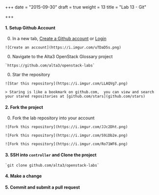 +++
date = "2015-09-30"
draft = true
weight = 13 
title = "Lab 13 - Git"

+++


#### 1. Setup Github Account

  0. In a new tab, [Create a Github account](https://github.com/join) or [Login](https://github.com/login)

    ![Create an account](https://i.imgur.com/uTDaD5s.png)

  0. Navigate to the Alta3 OpenStack Glossary project

    `https://github.com/alta3/openstack-labs`      

  0. Star the repository

    ![Star this repository](https://i.imgur.com/LLAQVg7.png)

    > Staring is like a bookmark on github.com,  you can view and search your stared repositories at [github.com/stars](github.com/stars)

#### 2. Fork the project

  0. Fork the lab repository into your account

    ![Fork this repository](https://i.imgur.com/JJc2Dht.png)

    ![Fork this repository](https://i.imgur.com/S9iDb2e.png)

    ![Fork this repository](https://i.imgur.com/Ro71WF6.png)

#### 3. SSH into `controller` and Clone the project 

    `git clone github.com/alta3/openstack-labs`

#### 4. Make a change

#### 5. Commit and submit a pull request
